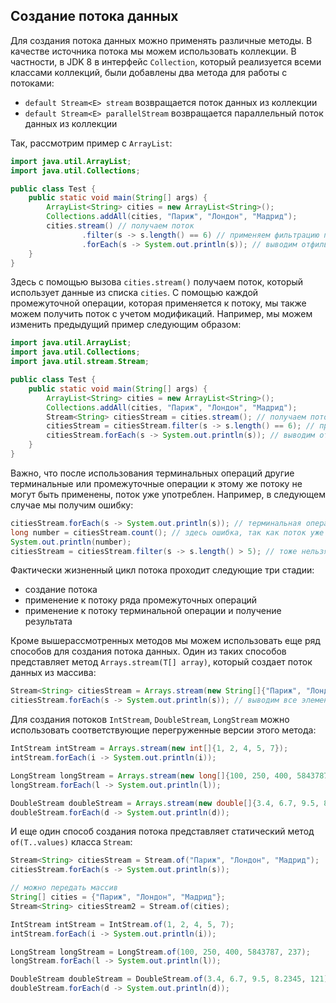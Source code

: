 ## Создание потока данных
Для создания потока данных можно применять различные методы. В качестве источника потока мы можем использовать коллекции. В частности, в JDK 8 в интерфейс `Collection`, который реализуется всеми классами коллекций, были добавлены два метода для работы с потоками:
- `default Stream<E> stream` возвращается поток данных из коллекции
- `default Stream<E> parallelStream` возвращается параллельный поток данных из коллекции

Так, рассмотрим пример с `ArrayList`:

```java
import java.util.ArrayList;
import java.util.Collections;

public class Test {
    public static void main(String[] args) {
        ArrayList<String> cities = new ArrayList<String>();
        Collections.addAll(cities, "Париж", "Лондон", "Мадрид");
        cities.stream() // получаем поток
                .filter(s -> s.length() == 6) // применяем фильтрацию по длине строки
                .forEach(s -> System.out.println(s)); // выводим отфильтрованные строки на консоль
    }
}
```

Здесь с помощью вызова `cities.stream()` получаем поток, который использует данные из списка `cities`. С помощью каждой промежуточной операции, которая применяется к потоку, мы также можем получить поток с учетом модификаций. Например, мы можем изменить предыдущий пример следующим образом:

```java
import java.util.ArrayList;
import java.util.Collections;
import java.util.stream.Stream;

public class Test {
    public static void main(String[] args) {
        ArrayList<String> cities = new ArrayList<String>();
        Collections.addAll(cities, "Париж", "Лондон", "Мадрид");
        Stream<String> citiesStream = cities.stream(); // получаем поток
        citiesStream = citiesStream.filter(s -> s.length() == 6); // применяем фильтрацию по длине строки
        citiesStream.forEach(s -> System.out.println(s)); // выводим отфильтрованные строки на консоль
    }
}
```

Важно, что после использования терминальных операций другие терминальные или промежуточные операции к этому же потоку не могут быть применены, поток уже употреблен. Например, в следующем случае мы получим ошибку:

```java
citiesStream.forEach(s -> System.out.println(s)); // терминальная операция употребляет поток
long number = citiesStream.count(); // здесь ошибка, так как поток уже употреблен
System.out.println(number);
citiesStream = citiesStream.filter(s -> s.length() > 5); // тоже нельзя, так как поток уже употреблен
```

Фактически жизненный цикл потока проходит следующие три стадии:
- создание потока
- применение к потоку ряда промежуточных операций
- применение к потоку терминальной операции и получение результата

Кроме вышерассмотренных методов мы можем использовать еще ряд способов для создания потока данных. Один из таких способов представляет метод `Arrays.stream(T[] array)`, который создает поток данных из массива:

```java
Stream<String> citiesStream = Arrays.stream(new String[]{"Париж", "Лондон", "Мадрид"}) ;
citiesStream.forEach(s -> System.out.println(s)); // выводим все элементы массива
```

Для создания потоков `IntStream`, `DoubleStream`, `LongStream` можно использовать соответствующие перегруженные версии этого метода:

```java
IntStream intStream = Arrays.stream(new int[]{1, 2, 4, 5, 7});
intStream.forEach(i -> System.out.println(i));

LongStream longStream = Arrays.stream(new long[]{100, 250, 400, 5843787, 237});
longStream.forEach(l -> System.out.println(l));

DoubleStream doubleStream = Arrays.stream(new double[]{3.4, 6.7, 9.5, 8.2345, 121});
doubleStream.forEach(d -> System.out.println(d));
```

И еще один способ создания потока представляет статический метод `of(T..values)` класса `Stream`:

```java
Stream<String> citiesStream = Stream.of("Париж", "Лондон", "Мадрид");
citiesStream.forEach(s -> System.out.println(s));

// можно передать массив
String[] cities = {"Париж", "Лондон", "Мадрид"};
Stream<String> citiesStream2 = Stream.of(cities);

IntStream intStream = IntStream.of(1, 2, 4, 5, 7);
intStream.forEach(i -> System.out.println(i));

LongStream longStream = LongStream.of(100, 250, 400, 5843787, 237);
longStream.forEach(l -> System.out.println(l));

DoubleStream doubleStream = DoubleStream.of(3.4, 6.7, 9.5, 8.2345, 121);
doubleStream.forEach(d -> System.out.println(d));
```